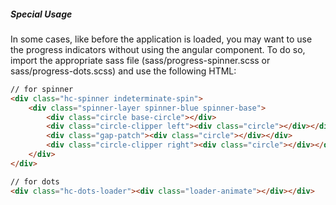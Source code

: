 ##### Special Usage

In some cases, like before the application is loaded, you may want to use the progress indicators without using the angular component. To do so, import the appropriate sass file (sass/progress-spinner.scss or sass/progress-dots.scss) and use the following HTML:

```html
// for spinner
<div class="hc-spinner indeterminate-spin">
    <div class="spinner-layer spinner-blue spinner-base">
        <div class="circle base-circle"></div>
        <div class="circle-clipper left"><div class="circle"></div></div>
        <div class="gap-patch"><div class="circle"></div></div>
        <div class="circle-clipper right"><div class="circle"></div></div>
    </div>
</div>

// for dots
<div class="hc-dots-loader"><div class="loader-animate"></div></div>
```
